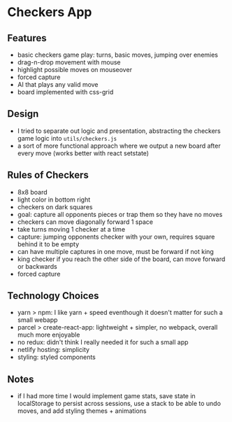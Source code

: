 # Checkers App

## Features

- basic checkers game play: turns, basic moves, jumping over enemies
- drag-n-drop movement with mouse
- highlight possible moves on mouseover
- forced capture
- AI that plays any valid move
- board implemented with css-grid

## Design

- I tried to separate out logic and presentation, abstracting the checkers game logic into `utils/checkers.js`
- a sort of more functional approach where we output a new board after every move (works better with react setstate)

## Rules of Checkers

- 8x8 board
- light color in bottom right
- checkers on dark squares
- goal: capture all opponents pieces or trap them so they have no moves
- checkers can move diagonally forward 1 space
- take turns moving 1 checker at a time
- capture: jumping opponents checker with your own, requires square behind it to be empty
- can have multiple captures in one move, must be forward if not king
- king checker if you reach the other side of the board, can move forward or backwards
- forced capture

## Technology Choices

- yarn > npm: I like yarn + speed eventhough it doesn't matter for such a small webapp
- parcel > create-react-app: lightweight + simpler, no webpack, overall much more enjoyable
- no redux: didn't think I really needed it for such a small app
- netlify hosting: simplicity
- styling: styled components

## Notes

- if I had more time I would implement game stats, save state in localStorage to persist across sessions, use a stack to be able to undo moves, and add styling themes + animations
